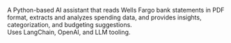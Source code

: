A Python-based AI assistant that reads Wells Fargo bank statements in PDF format, extracts and analyzes spending data, and provides insights, categorization, and budgeting suggestions.<br> Uses LangChain, OpenAI, and LLM tooling.
